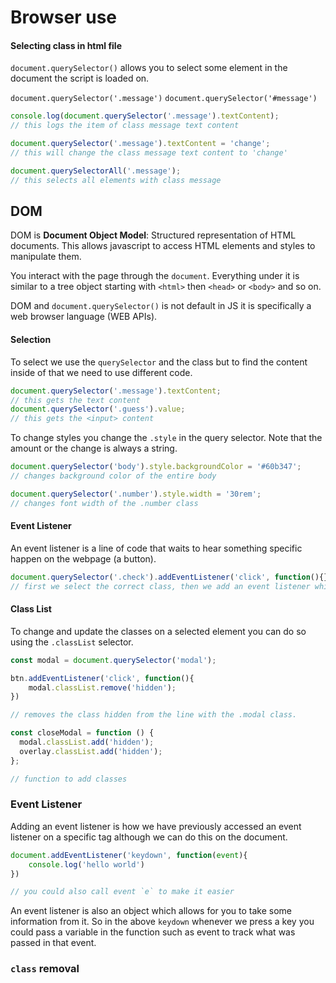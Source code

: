 # Browser use

#### Selecting class in html file

`document.querySelector()` allows you to select some element in the document the script is loaded on.

`document.querySelector('.message')`
`document.querySelector('#message')`

```js
console.log(document.querySelector('.message').textContent);
// this logs the item of class message text content

document.querySelector('.message').textContent = 'change';
// this will change the class message text content to 'change'

document.querySelectorAll('.message');
// this selects all elements with class message
```



## DOM

DOM is **Document Object Model**: Structured representation of HTML documents. This allows javascript to access HTML elements and styles to manipulate them.

You interact with the page through the `document`. Everything under it is similar to a tree object starting with `<html>` then `<head>` or `<body>` and so on.

DOM and `document.querySelector()` is not default in JS it is specifically a web browser language (WEB APIs).

#### Selection

To select we use the `querySelector` and the class but to find the content inside of that we need to use different code.

```js
document.querySelector('.message').textContent;
// this gets the text content
document.querySelector('.guess').value;
// this gets the <input> content

```

To change styles you change the `.style` in the query selector. Note that the amount or the change is always a string.

```js
document.querySelector('body').style.backgroundColor = '#60b347';
// changes background color of the entire body

document.querySelector('.number').style.width = '30rem';
// changes font width of the .number class
```



#### Event Listener

An event listener is a line of code that waits to hear something specific happen on the webpage (a button).

```js
document.querySelector('.check').addEventListener('click', function(){});
// first we select the correct class, then we add an event listener which is listening for when it is 'click'ed. After it is clicked it will run whatever function is passed.
```



#### Class List

To change and update the classes on a selected element you can do so using the `.classList` selector.

```js
const modal = document.querySelector('modal');

btn.addEventListener('click', function(){
    modal.classList.remove('hidden');
})

// removes the class hidden from the line with the .modal class.

const closeModal = function () {
  modal.classList.add('hidden');
  overlay.classList.add('hidden');
};

// function to add classes
```



### Event Listener

Adding an event listener is how we have  previously accessed an event listener on a specific tag although we can do this on the document. 

```js
document.addEventListener('keydown', function(event){
    console.log('hello world')
})

// you could also call event `e` to make it easier
```

An event listener is also an object which allows for you to take some information from it. So in the above `keydown` whenever we press a key you could pass a variable in the function such as event to track what was passed in that event. 



### `class` removal

